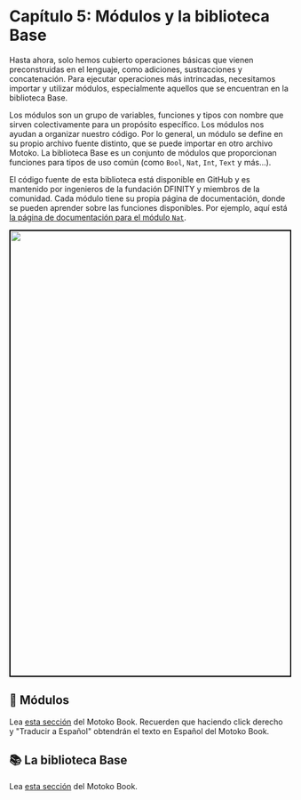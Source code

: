 # Capítulo 5: Módulos y la biblioteca Base
Hasta ahora, solo hemos cubierto operaciones básicas que vienen preconstruidas en el lenguaje, como adiciones, sustracciones y concatenación. Para ejecutar operaciones más intrincadas, necesitamos importar y utilizar módulos, especialmente aquellos que se encuentran en la biblioteca Base.

Los módulos son un grupo de variables, funciones y tipos con nombre que sirven colectivamente para un propósito específico. Los módulos nos ayudan a organizar nuestro código. Por lo general, un módulo se define en su propio archivo fuente distinto, que se puede importar en otro archivo Motoko. La biblioteca Base es un conjunto de módulos que proporcionan funciones para tipos de uso común (como `Bool`, `Nat`, `Int`, `Text` y más...).

El código fuente de esta biblioteca está disponible en GitHub y es mantenido por ingenieros de la fundación DFINITY y miembros de la comunidad.
Cada módulo tiene su propia página de documentación, donde se pueden aprender sobre las funciones disponibles. Por ejemplo, aquí está [la página de documentación para el módulo `Nat`](https://internetcomputer.org/docs/current/motoko/main/base/Nat).

<p align="center"> <img src="../../../../manuals/chapters/chapter-5/assets/base_library_nat.png" width="800px" style="border: 2px solid black;"></p>
<p align="center">  </p>

## 🧩 Módulos 
Lea [esta sección](https://web3.motoko-book.dev/common-programming-concepts/modules.html) del Motoko Book. Recuerden que haciendo click derecho y "Traducir a Español" obtendrán el texto en Español del Motoko Book.
## 📚 La biblioteca Base 
Lea [esta sección](https://web3.motoko-book.dev/base-library.html) del Motoko Book.
